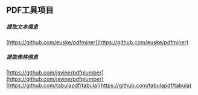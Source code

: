 ##  PDF工具项目

#####  提取文本信息  
[https://github.com/euske/pdfminer](https://github.com/euske/pdfminer)  

#####  提取表格信息  
[https://github.com/jsvine/pdfplumber](https://github.com/jsvine/pdfplumber)  
[https://github.com/tabulapdf/tabula](https://github.com/tabulapdf/tabula)  


